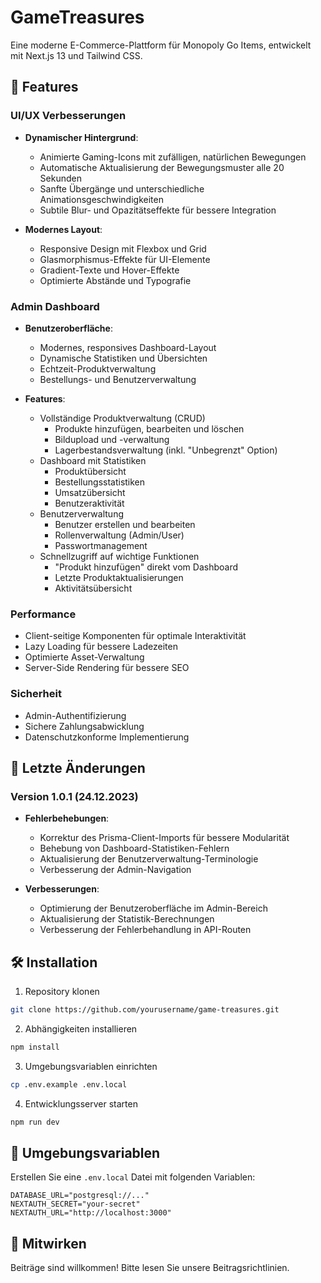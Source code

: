 # GameTreasures

Eine moderne E-Commerce-Plattform für Monopoly Go Items, entwickelt mit Next.js 13 und Tailwind CSS.

## 🚀 Features

### UI/UX Verbesserungen
- **Dynamischer Hintergrund**: 
  - Animierte Gaming-Icons mit zufälligen, natürlichen Bewegungen
  - Automatische Aktualisierung der Bewegungsmuster alle 20 Sekunden
  - Sanfte Übergänge und unterschiedliche Animationsgeschwindigkeiten
  - Subtile Blur- und Opazitätseffekte für bessere Integration

- **Modernes Layout**:
  - Responsive Design mit Flexbox und Grid
  - Glasmorphismus-Effekte für UI-Elemente
  - Gradient-Texte und Hover-Effekte
  - Optimierte Abstände und Typografie

### Admin Dashboard
- **Benutzeroberfläche**:
  - Modernes, responsives Dashboard-Layout
  - Dynamische Statistiken und Übersichten
  - Echtzeit-Produktverwaltung
  - Bestellungs- und Benutzerverwaltung

- **Features**:
  - Vollständige Produktverwaltung (CRUD)
    - Produkte hinzufügen, bearbeiten und löschen
    - Bildupload und -verwaltung
    - Lagerbestandsverwaltung (inkl. "Unbegrenzt" Option)
  - Dashboard mit Statistiken
    - Produktübersicht
    - Bestellungsstatistiken
    - Umsatzübersicht
    - Benutzeraktivität
  - Benutzerverwaltung
    - Benutzer erstellen und bearbeiten
    - Rollenverwaltung (Admin/User)
    - Passwortmanagement
  - Schnellzugriff auf wichtige Funktionen
    - "Produkt hinzufügen" direkt vom Dashboard
    - Letzte Produktaktualisierungen
    - Aktivitätsübersicht

### Performance
- Client-seitige Komponenten für optimale Interaktivität
- Lazy Loading für bessere Ladezeiten
- Optimierte Asset-Verwaltung
- Server-Side Rendering für bessere SEO

### Sicherheit
- Admin-Authentifizierung
- Sichere Zahlungsabwicklung
- Datenschutzkonforme Implementierung

## 🔧 Letzte Änderungen

### Version 1.0.1 (24.12.2023)
- **Fehlerbehebungen**:
  - Korrektur des Prisma-Client-Imports für bessere Modularität
  - Behebung von Dashboard-Statistiken-Fehlern
  - Aktualisierung der Benutzerverwaltung-Terminologie
  - Verbesserung der Admin-Navigation

- **Verbesserungen**:
  - Optimierung der Benutzeroberfläche im Admin-Bereich
  - Aktualisierung der Statistik-Berechnungen
  - Verbesserung der Fehlerbehandlung in API-Routen

## 🛠 Installation

1. Repository klonen
```bash
git clone https://github.com/yourusername/game-treasures.git
```

2. Abhängigkeiten installieren
```bash
npm install
```

3. Umgebungsvariablen einrichten
```bash
cp .env.example .env.local
```

4. Entwicklungsserver starten
```bash
npm run dev
```

## 📝 Umgebungsvariablen

Erstellen Sie eine `.env.local` Datei mit folgenden Variablen:

```env
DATABASE_URL="postgresql://..."
NEXTAUTH_SECRET="your-secret"
NEXTAUTH_URL="http://localhost:3000"
```

## 🤝 Mitwirken

Beiträge sind willkommen! Bitte lesen Sie unsere Beitragsrichtlinien.

